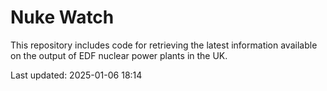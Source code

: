 # Nuke Watch

This repository includes code for retrieving the latest information available on the output of EDF nuclear power plants in the UK.

Last updated: 2025-01-06 18:14